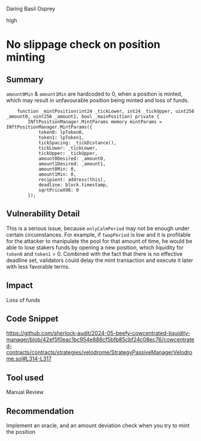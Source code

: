 Daring Basil Osprey

high

# No slippage check on position minting

## Summary
`amount0Min` & `amount1Min` are hardcoded to 0, when a position is minted, which may result in unfavourable position being minted and loss of funds. 
```solidity
    function _mintPosition(int24 _tickLower, int24 _tickUpper, uint256 _amount0, uint256 _amount1, bool _mainPosition) private {
        INftPositionManager.MintParams memory mintParams = INftPositionManager.MintParams({
            token0: lpToken0,
            token1: lpToken1,
            tickSpacing: _tickDistance(),
            tickLower: _tickLower,
            tickUpper: _tickUpper,
            amount0Desired: _amount0,
            amount1Desired: _amount1,
            amount0Min: 0,
            amount1Min: 0,
            recipient: address(this),
            deadline: block.timestamp,
            sqrtPriceX96: 0
        });
```
## Vulnerability Detail
This is a serious issue, because `onlyCalmPeriod` may not be enough under certain circumstances. For example, if `twapPeriod` is low and it is profitable for the attacker to manipulate the pool for that amount of time, he would be able to lose stakers funds by opening a new position, which liquidity for `token0` and `token1` = 0.
Combined with the fact that there is no effective deadline set, validators could delay the mint transaction and execute it later with less favorable terms. 
## Impact
Loss of funds
## Code Snippet
https://github.com/sherlock-audit/2024-05-beefy-cowcentrated-liquidity-manager/blob/42ef5f0eac1bc954e888cf5bfb85cbf24c08ec76/cowcentrated-contracts/contracts/strategies/velodrome/StrategyPassiveManagerVelodrome.sol#L314-L317
## Tool used

Manual Review

## Recommendation
Implement an oracle, and an amount deviation check when you try to mint the position